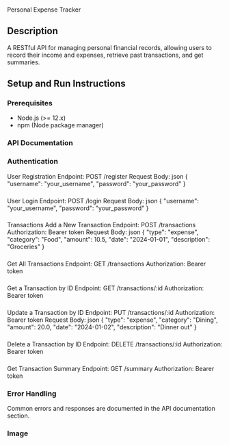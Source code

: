 ###
Personal Expense Tracker 

## Description
A RESTful API for managing personal financial records, allowing users to record their income and expenses, retrieve past transactions, and get summaries.

## Setup and Run Instructions

### Prerequisites
- Node.js (>= 12.x)
- npm (Node package manager)

### API Documentation
### Authentication
User Registration
Endpoint: POST /register
Request Body:
json
{
    "username": "your_username",
    "password": "your_password"
}
###
User Login
Endpoint: POST /login
Request Body:
json
{
    "username": "your_username",
    "password": "your_password"
}
###
Transactions
Add a New Transaction
Endpoint: POST /transactions
Authorization: Bearer token
Request Body:
json
{
    "type": "expense",
    "category": "Food",
    "amount": 10.5,
    "date": "2024-01-01",
    "description": "Groceries"
}
###
Get All Transactions
Endpoint: GET /transactions
Authorization: Bearer token
###
Get a Transaction by ID
Endpoint: GET /transactions/:id
Authorization: Bearer token
###
Update a Transaction by ID
Endpoint: PUT /transactions/:id
Authorization: Bearer token
Request Body:
json
{
    "type": "expense",
    "category": "Dining",
    "amount": 20.0,
    "date": "2024-01-02",
    "description": "Dinner out"
}
###
Delete a Transaction by ID
Endpoint: DELETE /transactions/:id
Authorization: Bearer token
###
Get Transaction Summary
Endpoint: GET /summary
Authorization: Bearer token

### Error Handling
Common errors and responses are documented in the API documentation section.

### Image




